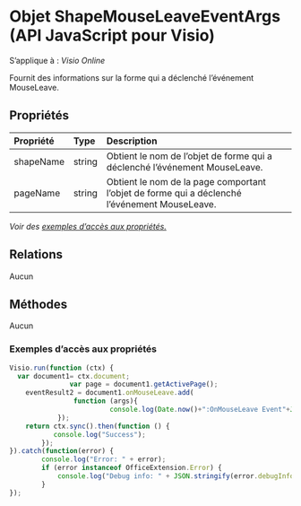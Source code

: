 # <a name="shapemouseleaveeventargs-object-javascript-api-for-visio"></a>Objet ShapeMouseLeaveEventArgs (API JavaScript pour Visio)

S’applique à : _Visio Online_

Fournit des informations sur la forme qui a déclenché l’événement MouseLeave.

## <a name="properties"></a>Propriétés

| Propriété       | Type    |Description
|:---------------|:--------|:----------|
|shapeName|string|Obtient le nom de l’objet de forme qui a déclenché l’événement MouseLeave.|
|pageName|string|Obtient le nom de la page comportant l’objet de forme qui a déclenché l’événement MouseLeave.|

_Voir des [exemples d’accès aux propriétés.](#property-access-examples)_

## <a name="relationships"></a>Relations
Aucun

## <a name="methods"></a>Méthodes
Aucun

### <a name="property-access-examples"></a>Exemples d’accès aux propriétés
```js
Visio.run(function (ctx) { 
  var document1= ctx.document;
               var page = document1.getActivePage();
    eventResult2 = document1.onMouseLeave.add(
                function (args){            
                         console.log(Date.now()+":OnMouseLeave Event"+JSON.stringify(args));
            });
    return ctx.sync().then(function () {
           console.log("Success");
        });
}).catch(function(error) {
        console.log("Error: " + error);
        if (error instanceof OfficeExtension.Error) {
            console.log("Debug info: " + JSON.stringify(error.debugInfo));
        }
});
```